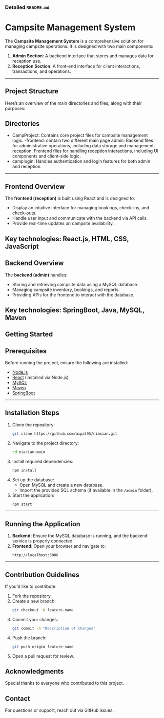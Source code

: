 ### Detailed `README.md`

# Campsite Management System

The **Campsite Management System** is a comprehensive solution for managing campsite operations. It is designed with two main components:

1. **Admin Section**: A backend interface that stores and manages data for reception use.
2. **Reception Section**: A front-end interface for client interactions, transactions, and operations.

---

## Project Structure

Here’s an overview of the main directories and files, along with their purposes:

## Directories
- CampProject: Contains core project files for campsite management logic.
-frontend: contain two different main page
    admin: Backend files for administrative operations, including data storage and management.
    reception: Frontend files for handling reception interactions, including UI components and client-side logic.
- camplogin: Handles authentication and login features for both admin and reception.
---
## Frontend Overview

The **frontend (reception)** is built using React and is designed to:

- Display an intuitive interface for managing bookings, check-ins, and check-outs.
- Handle user input and communicate with the backend via API calls.
- Provide real-time updates on campsite availability.

Key technologies: **React.js, HTML, CSS, JavaScript**
---

## Backend Overview

The **backend (admin)** handles:

- Storing and retrieving campsite data using a MySQL database.
- Managing campsite inventory, bookings, and reports.
- Providing APIs for the frontend to interact with the database.

Key technologies: **SpringBoot, Java, MySQL, Maven**
---
## Getting Started

## Prerequisites
Before running the project, ensure the following are installed:
- [Node.js](https://nodejs.org/)
- [React](https://reactjs.org/) (installed via Node.js)
- [MySQL](https://www.mysql.com/)
- [Maven](https://maven.apache.org/)
- [SpringBoot](https://start.spring.io)
---
## Installation Steps
1. Clone the repository:
   ```bash
   git clone https://github.com/aipat95/niasian.git
   ```
2. Navigate to the project directory:
   ```bash
   cd niasian-main
   ```
3. Install required dependencies:
   ```bash
   npm install
   ```
4. Set up the database:
   - Open MySQL and create a new database.
   - Import the provided SQL schema (if available in the `/admin` folder).
5. Start the application:
   ```bash
   npm start
   ```
---
## Running the Application

1. **Backend**: Ensure the MySQL database is running, and the backend service is properly connected.
2. **Frontend**: Open your browser and navigate to:
   ```
   http://localhost:3000
   ```
---
## Contribution Guidelines

If you'd like to contribute:

1. Fork the repository.
2. Create a new branch:
   ```bash
   git checkout -b feature-name
   ```
3. Commit your changes:
   ```bash
   git commit -m "Description of changes"
   ```
4. Push the branch:
   ```bash
   git push origin feature-name
   ```
5. Open a pull request for review.

## Acknowledgments
Special thanks to everyone who contributed to this project.
## Contact
For questions or support, reach out via GitHub issues.
```
